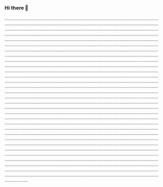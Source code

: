 ### Hi there 👋

.......................................................................................................................................................................................................................................................................................................................................................................................................................................................................................................................................................................................................................................................................................................................................................................................................................................................................................................................................................................................................................................................................................................................................................................................................................................................................................................................................................................................................................................................................................................................................................................................................................................................................................................................................................................................................................................................................................................................................................................................................................................................................................................................................................................................................................................................................................................................................................................................................................................................................................................................................................................................................................................................................................................................................................................................................................................................................................................................................................................................................................................................................................................................................................................................................................................................................................................................................................................................................................................................................................................................................................................................................................................................................................................................................................................................................................................................................................................................................................................................................................